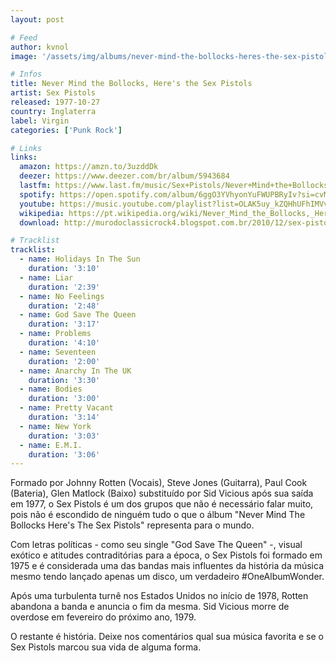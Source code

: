 ```yaml
---
layout: post

# Feed
author: kvnol
image: '/assets/img/albums/never-mind-the-bollocks-heres-the-sex-pistols.jpg'

# Infos
title: Never Mind the Bollocks, Here's the Sex Pistols
artist: Sex Pistols
released: 1977-10-27
country: Inglaterra
label: Virgin
categories: ['Punk Rock']

# Links
links:
  amazon: https://amzn.to/3uzddDk
  deezer: https://www.deezer.com/br/album/5943684
  lastfm: https://www.last.fm/music/Sex+Pistols/Never+Mind+the+Bollocks+Here%27s+the+Sex+Pistols
  spotify: https://open.spotify.com/album/6ggO3YVhyonYuFWUPBRyIv?si=cvMMGivXTpGPdQ377sJEeA
  youtube: https://music.youtube.com/playlist?list=OLAK5uy_kZQHhUFhIMVvjv7WaBcI3jxW7E-dtesN4
  wikipedia: https://pt.wikipedia.org/wiki/Never_Mind_the_Bollocks,_Here%27s_the_Sex_Pistols
  download: http://murodoclassicrock4.blogspot.com.br/2010/12/sex-pistols-discografia.html

# Tracklist
tracklist:
  - name: Holidays In The Sun
    duration: '3:10'
  - name: Liar
    duration: '2:39'
  - name: No Feelings
    duration: '2:48'
  - name: God Save The Queen
    duration: '3:17'
  - name: Problems
    duration: '4:10'
  - name: Seventeen
    duration: '2:00'
  - name: Anarchy In The UK
    duration: '3:30'
  - name: Bodies
    duration: '3:00'
  - name: Pretty Vacant
    duration: '3:14'
  - name: New York
    duration: '3:03'
  - name: E.M.I.
    duration: '3:06'
---
```


Formado por Johnny Rotten (Vocais), Steve Jones (Guitarra), Paul Cook (Bateria), Glen Matlock (Baixo) substituído por Sid Vicious após sua saída em 1977, o Sex Pistols é um dos grupos que não é necessário falar muito, pois não é escondido de ninguém tudo o que o álbum "Never Mind The Bollocks Here's The Sex Pistols" representa para o mundo.

Com letras políticas - como seu single "God Save The Queen" -, visual exótico e atitudes contraditórias para a época, o Sex Pistols foi formado em 1975 e é considerada uma das bandas mais influentes da história da música mesmo tendo lançado apenas um disco, um verdadeiro #OneAlbumWonder.

Após uma turbulenta turnê nos Estados Unidos no início de 1978, Rotten abandona a banda e anuncia o fim da mesma. Sid Vicious morre de overdose em fevereiro do próximo ano, 1979.

O restante é história. Deixe nos comentários qual sua música favorita e se o Sex Pistols marcou sua vida de alguma forma.
